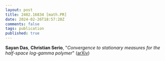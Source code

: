 ```yaml
---
layout: post
title: 2402.16834 [math.PR]
date: 2024-02-26T18:57:20Z
comments: false
tags: publication
published: true
---
```


<b>Sayan Das</b>, <b>Christian Serio</b>, "<i>Convergence to stationary measures for the half-space log-gamma polymer</i>" ([arXiv](http://arxiv.org/abs/2402.16834v1))
